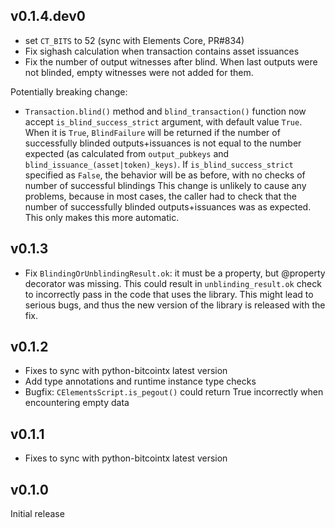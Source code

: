 ## v0.1.4.dev0

* set `CT_BITS` to 52 (sync with Elements Core, PR#834)
* Fix sighash calculation when transaction contains asset issuances
* Fix the number of output witnesses after blind. When last outputs
  were not blinded, empty witnesses were not added for them.

Potentially breaking change:

* `Transaction.blind()` method and `blind_transaction()` function now
  accept `is_blind_success_strict` argument, with default value `True`.
  When it is `True`, `BlindFailure` will be returned if the number of
  successfully blinded outputs+issuances is not equal to the number expected
  (as calculated from `output_pubkeys` and `blind_issuance_(asset|token)_keys)`.
  If `is_blind_success_strict` specified as `False`, the behavior will be as
  before, with no checks of number of successful blindings
  This change is unlikely to cause any problems, because in most cases, the
  caller had to check that the number of successfully blinded outputs+issuances
  was as expected. This only makes this more automatic.

## v0.1.3

* Fix `BlindingOrUnblindingResult.ok`: it must be a property, but @property
  decorator was missing. This could result in `unblinding_result.ok` check
  to incorrectly pass in the code that uses the library. This might lead
  to serious bugs, and thus the new version of the library is released with
  the fix.

## v0.1.2

* Fixes to sync with python-bitcointx latest version
* Add type annotations and runtime instance type checks
* Bugfix: `CElementsScript.is_pegout()` could return True incorrectly
  when encountering empty data

## v0.1.1

* Fixes to sync with python-bitcointx latest version

## v0.1.0

Initial release
